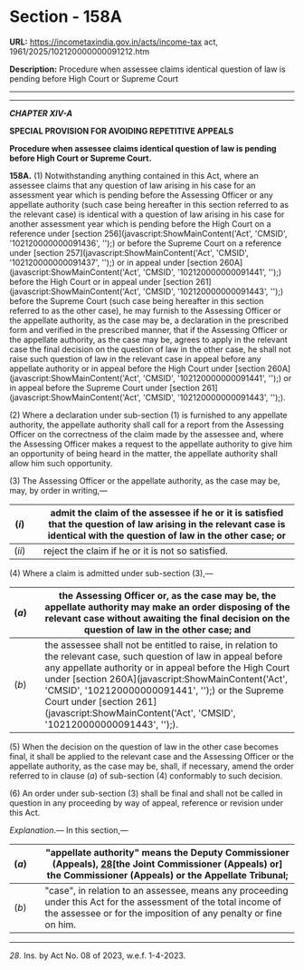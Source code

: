 # Section - 158A

**URL:** https://incometaxindia.gov.in/acts/income-tax act, 1961/2025/102120000000091212.htm

**Description:** Procedure when assessee claims identical question of law is pending before High Court or Supreme Court

---

****

_**CHAPTER XIV-A**_

**SPECIAL PROVISION FOR AVOIDING REPETITIVE APPEALS**

**Procedure when assessee claims identical question of law is pending before High Court or Supreme Court.**

**158A.** (1) Notwithstanding anything contained in this Act, where an assessee claims that any question of law arising in his case for an assessment year which is pending before the Assessing Officer or any appellate authority (such case being hereafter in this section referred to as the relevant case) is identical with a question of law arising in his case for another assessment year which is pending before the High Court on a reference under [section 256](javascript:ShowMainContent\('Act', 'CMSID', '102120000000091436', ''\);) or before the Supreme Court on a reference under [section 257](javascript:ShowMainContent\('Act', 'CMSID', '102120000000091437', ''\);) or in appeal under [section 260A](javascript:ShowMainContent\('Act', 'CMSID', '102120000000091441', ''\);) before the High Court or in appeal under [section 261](javascript:ShowMainContent\('Act', 'CMSID', '102120000000091443', ''\);) before the Supreme Court (such case being hereafter in this section referred to as the other case), he may furnish to the Assessing Officer or the appellate authority, as the case may be, a declaration in the prescribed form and verified in the prescribed manner, that if the Assessing Officer or the appellate authority, as the case may be, agrees to apply in the relevant case the final decision on the question of law in the other case, he shall not raise such question of law in the relevant case in appeal before any appellate authority or in appeal before the High Court under [section 260A](javascript:ShowMainContent\('Act', 'CMSID', '102120000000091441', ''\);) or in appeal before the Supreme Court under [section 261](javascript:ShowMainContent\('Act', 'CMSID', '102120000000091443', ''\);).

(2) Where a declaration under sub-section (1) is furnished to any appellate authority, the appellate authority shall call for a report from the Assessing Officer on the correctness of the claim made by the assessee and, where the Assessing Officer makes a request to the appellate authority to give him an opportunity of being heard in the matter, the appellate authority shall allow him such opportunity.

(3) The Assessing Officer or the appellate authority, as the case may be, may, by order in writing,—

(_i_)|  |  admit the claim of the assessee if he or it is satisfied that the question of law arising in the relevant case is identical with the question of law in the other case; or  
---|---|---  
(_ii_)|  |  reject the claim if he or it is not so satisfied.  
  
(4) Where a claim is admitted under sub-section (3),—

(_a_)|  |  the Assessing Officer or, as the case may be, the appellate authority may make an order disposing of the relevant case without awaiting the final decision on the question of law in the other case; and  
---|---|---  
(_b_)|  |  the assessee shall not be entitled to raise, in relation to the relevant case, such question of law in appeal before any appellate authority or in appeal before the High Court under [section 260A](javascript:ShowMainContent\('Act', 'CMSID', '102120000000091441', ''\);) or the Supreme Court under [section 261](javascript:ShowMainContent\('Act', 'CMSID', '102120000000091443', ''\);).  
  
(5) When the decision on the question of law in the other case becomes final, it shall be applied to the relevant case and the Assessing Officer or the appellate authority, as the case may be, shall, if necessary, amend the order referred to in clause (_a_) of sub-section (4) conformably to such decision.

(6) An order under sub-section (3) shall be final and shall not be called in question in any proceeding by way of appeal, reference or revision under this Act.

_Explanation_.— In this section,—

(_a_)|  |  "appellate authority" means the Deputy Commissioner (Appeals), [28](javascript:ShowFootnote\('fn28'\);)[the Joint Commissioner (Appeals) or] the Commissioner (Appeals) or the Appellate Tribunal;  
---|---|---  
(_b_)|  |  "case", in relation to an assessee, means any proceeding under this Act for the assessment of the total income of the assessee or for the imposition of any penalty or fine on him.  
  
* * *

_28_. Ins. by Act No. 08 of 2023, w.e.f. 1-4-2023.
